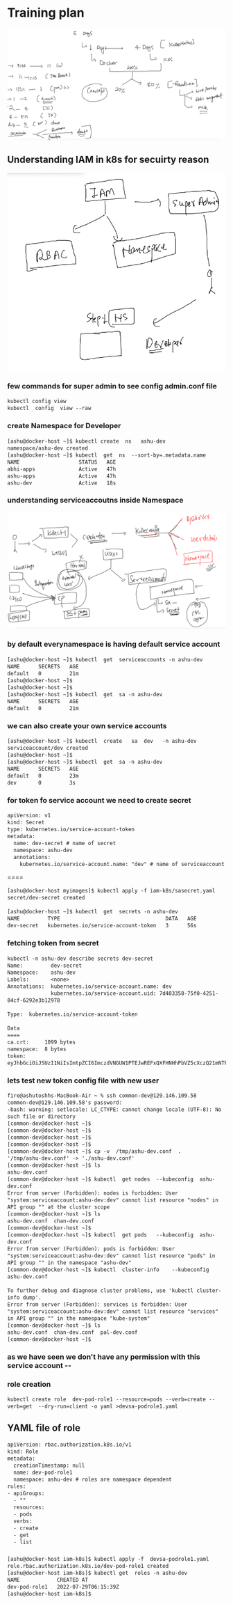 # Training plan 

<img src="plan.png">

## Understanding IAM in k8s for secuirty reason 

<img src="iam.png">

### few commands for super admin to see config admin.conf file 

```
kubectl config view 
kubectl  config  view --raw 
```

### create Namespace for Developer 

```
[ashu@docker-host ~]$ kubectl create  ns   ashu-dev 
namespace/ashu-dev created
[ashu@docker-host ~]$ kubectl  get  ns  --sort-by=.metadata.name 
NAME                   STATUS   AGE
abhi-apps              Active   47h
ashu-apps              Active   47h
ashu-dev               Active   18s

```

### understanding serviceaccoutns inside Namespace 

<img src="sa.png">

### by default everynamespace is having default service account 

```
[ashu@docker-host ~]$ kubectl  get  serviceaccounts -n ashu-dev 
NAME      SECRETS   AGE
default   0         21m
[ashu@docker-host ~]$ 
[ashu@docker-host ~]$ 
[ashu@docker-host ~]$ kubectl  get  sa -n ashu-dev 
NAME      SECRETS   AGE
default   0         21m

```

### we can also create your own service accounts 

```
[ashu@docker-host ~]$ kubectl  create   sa  dev   -n ashu-dev 
serviceaccount/dev created
[ashu@docker-host ~]$ 
[ashu@docker-host ~]$ kubectl  get  sa -n ashu-dev 
NAME      SECRETS   AGE
default   0         23m
dev       0         3s
```

### for token fo service account we need to create secret 

```
apiVersion: v1
kind: Secret
type: kubernetes.io/service-account-token
metadata:
  name: dev-secret # name of secret 
  namespace: ashu-dev 
  annotations:
    kubernetes.io/service-account.name: "dev" # name of serviceaccount 
```

====

```
[ashu@docker-host myimages]$ kubectl apply -f iam-k8s/sasecret.yaml 
secret/dev-secret created

[ashu@docker-host ~]$ kubectl  get  secrets -n ashu-dev 
NAME         TYPE                                  DATA   AGE
dev-secret   kubernetes.io/service-account-token   3      56s
```

### fetching token from secret 

```
kubectl -n ashu-dev describe secrets dev-secret 
Name:         dev-secret
Namespace:    ashu-dev
Labels:       <none>
Annotations:  kubernetes.io/service-account.name: dev
              kubernetes.io/service-account.uid: 7d403358-75f0-4251-84cf-6292e3b12978

Type:  kubernetes.io/service-account-token

Data
====
ca.crt:     1099 bytes
namespace:  8 bytes
token:      eyJhbGciOiJSUzI1NiIsImtpZCI6ImczdVNGUW1PTEJwREFxQXFHNHhPbVZ5cXczQ21mNTFQa25OZ2JXNjVvdmsifQ.eyJpc3MiOiJrdWJlcm5ldGVzL3NlcnZpY2VhY2NvdW50Iiwia3ViZXJuZXRlcy5pby9zZXJ2aWNlYWNjb3VudC9uYW1lc3BhY2UiOiJhc2h1LWRldiIsImt1YmVybmV0ZXMuaW8vc2VydmljZWFjY291bnQvc2VjcmV0Lm5hbWUiOiJkZXYtc2VjcmV0Iiwia3ViZXJuZXRlcy5pby9z
```

### lets test new token config file with new user 

```
fire@ashutoshhs-MacBook-Air ~ % ssh common-dev@129.146.109.58                   
common-dev@129.146.109.58's password: 
-bash: warning: setlocale: LC_CTYPE: cannot change locale (UTF-8): No such file or directory
[common-dev@docker-host ~]$ 
[common-dev@docker-host ~]$ 
[common-dev@docker-host ~]$ 
[common-dev@docker-host ~]$ 
[common-dev@docker-host ~]$ cp -v  /tmp/ashu-dev.conf  . 
'/tmp/ashu-dev.conf' -> './ashu-dev.conf'
[common-dev@docker-host ~]$ ls
ashu-dev.conf
[common-dev@docker-host ~]$ kubectl  get nodes  --kubeconfig  ashu-dev.conf 
Error from server (Forbidden): nodes is forbidden: User "system:serviceaccount:ashu-dev:dev" cannot list resource "nodes" in API group "" at the cluster scope
[common-dev@docker-host ~]$ ls
ashu-dev.conf  chan-dev.conf
[common-dev@docker-host ~]$ 
[common-dev@docker-host ~]$ kubectl  get pods   --kubeconfig  ashu-dev.conf 
Error from server (Forbidden): pods is forbidden: User "system:serviceaccount:ashu-dev:dev" cannot list resource "pods" in API group "" in the namespace "ashu-dev"
[common-dev@docker-host ~]$ kubectl  cluster-info    --kubeconfig  ashu-dev.conf 

To further debug and diagnose cluster problems, use 'kubectl cluster-info dump'.
Error from server (Forbidden): services is forbidden: User "system:serviceaccount:ashu-dev:dev" cannot list resource "services" in API group "" in the namespace "kube-system"
[common-dev@docker-host ~]$ ls
ashu-dev.conf  chan-dev.conf  pal-dev.conf
[common-dev@docker-host ~]$ 

```

### as we have seen we don't have any permission with this service account --

### role creation 

```
kubectl create role  dev-pod-role1 --resource=pods --verb=create --verb=get  --dry-run=client -o yaml >devsa-podrole1.yaml
```

## YAML file of role 

```
apiVersion: rbac.authorization.k8s.io/v1
kind: Role
metadata:
  creationTimestamp: null
  name: dev-pod-role1
  namespace: ashu-dev # roles are namespace dependent 
rules:
- apiGroups:
  - ""
  resources:
  - pods
  verbs:
  - create
  - get
  - list 

```

### 

```
[ashu@docker-host iam-k8s]$ kubectl apply -f  devsa-podrole1.yaml 
role.rbac.authorization.k8s.io/dev-pod-role1 created
[ashu@docker-host iam-k8s]$ kubectl get  roles -n ashu-dev 
NAME            CREATED AT
dev-pod-role1   2022-07-29T06:15:39Z
[ashu@docker-host iam-k8s]$ 

```





